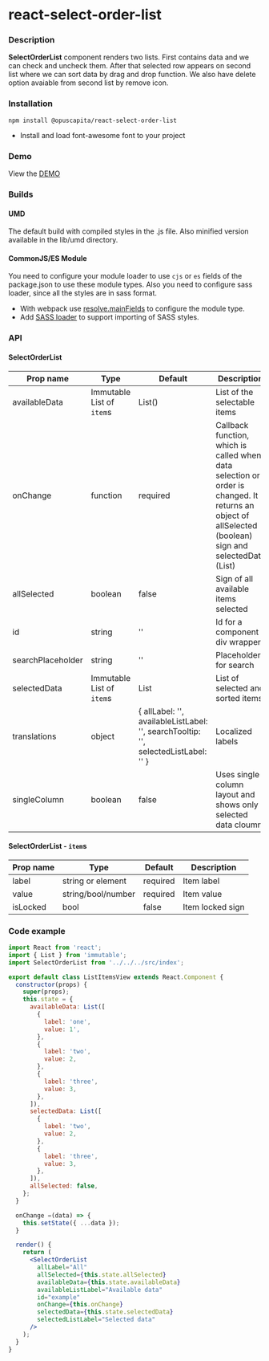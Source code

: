 # react-select-order-list

### Description
**SelectOrderList** component renders two lists. First contains data and we can check and uncheck them. After that selected row appears on second list where we can sort data by drag and drop function. We also have delete option avaiable from second list by remove icon.

### Installation
```
npm install @opuscapita/react-select-order-list
```
* Install and load font-awesome font to your project

### Demo
View the [DEMO](https://opuscapita.github.io/react-select-order-list)

### Builds
#### UMD
The default build with compiled styles in the .js file. Also minified version available in the lib/umd directory.
#### CommonJS/ES Module
You need to configure your module loader to use `cjs` or `es` fields of the package.json to use these module types.
Also you need to configure sass loader, since all the styles are in sass format.
* With webpack use [resolve.mainFields](https://webpack.js.org/configuration/resolve/#resolve-mainfields) to configure the module type.
* Add [SASS loader](https://github.com/webpack-contrib/sass-loader) to support importing of SASS styles.

### API
#### SelectOrderList

| Prop name                | Type                      | Default  | Description                           |
| ------------------------ | --------------------------| ---------| --------------------------------------|
| availableData            | Immutable List of `item`s | List()   | List of the selectable items          |
| onChange                 | function                  | required | Callback function, which is called when data selection or order is changed. It returns an object of allSelected (boolean) sign and selectedData (List) |
| allSelected              | boolean                   | false    | Sign of all available items selected  |
| id                       | string                    | ''       | Id for a component div wrapper        |
| searchPlaceholder        | string                    | ''       | Placeholder for search                |
| selectedData             | Immutable List of `item`s | List     | List of selected and sorted items     |
| translations             | object                    | { allLabel: '', availableListLabel: '', searchTooltip: '', selectedListLabel: '' } | Localized labels         |
| singleColumn             | boolean                   | false    | Uses single column layout and shows only selected data cloumn |


#### SelectOrderList - `item`s

| Prop name                | Type                      | Default  | Description                           |
| ------------------------ | ------------------------- | ---------| ------------------------------------- |
| label                    | string or element         | required | Item label                            |
| value                    | string/bool/number        | required | Item value                            |
| isLocked                 | bool                      | false    | Item locked sign                      |

### Code example

```jsx
import React from 'react';
import { List } from 'immutable';
import SelectOrderList from '../../../src/index';

export default class ListItemsView extends React.Component {
  constructor(props) {
    super(props);
    this.state = {
      availableData: List([
        {
          label: 'one',
          value: 1',
        },
        {
          label: 'two',
          value: 2,
        },
        {
          label: 'three',
          value: 3,
        },
      ]),
      selectedData: List([
        {
          label: 'two',
          value: 2,
        },
        {
          label: 'three',
          value: 3,
        },
      ]),
      allSelected: false,
    };
  }

  onChange =(data) => {
    this.setState({ ...data });
  }

  render() {
    return (
      <SelectOrderList
        allLabel="All"
        allSelected={this.state.allSelected}
        availableData={this.state.availableData}
        availableListLabel="Available data"
        id="example"
        onChange={this.onChange}
        selectedData={this.state.selectedData}
        selectedListLabel="Selected data"
      />
    );
  }
}
```
